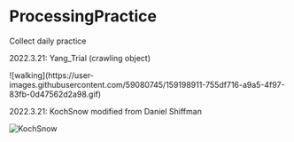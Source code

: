 # ProcessingPractice
Collect daily practice</n>

2022.3.21: Yang_Trial (crawling object)

<p>![walking](https://user-images.githubusercontent.com/59080745/159198911-755df716-a9a5-4f97-83fb-0d47562d2a98.gif)</p>


2022.3.21: KochSnow modified from Daniel Shiffman

![KochSnow](https://user-images.githubusercontent.com/59080745/159248469-ad7b22cc-acda-424b-8a52-d22c68f30042.png)

